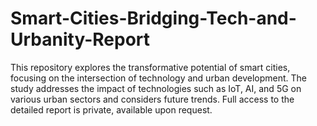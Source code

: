 # Smart-Cities-Bridging-Tech-and-Urbanity-Report
This repository explores the transformative potential of smart cities, focusing on the intersection of technology and urban development. The study addresses the impact of technologies such as IoT, AI, and 5G on various urban sectors and considers future trends. Full access to the detailed report is private, available upon request.
